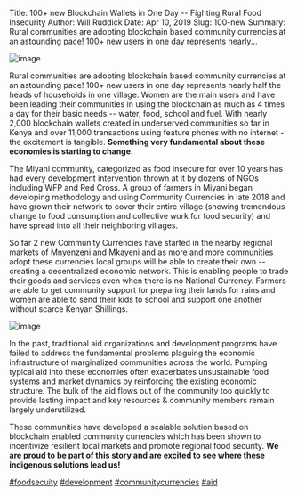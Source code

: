 Title: 100+ new Blockchain Wallets in One Day -- Fighting Rural Food Insecurity
Author: Will Ruddick
Date: Apr 10, 2019
Slug: 100-new
Summary: Rural communities are adopting blockchain based community currencies at an astounding pace! 100+ new users in one day represents nearly...

![image](images/blog/100-new1.webp)

Rural communities are adopting blockchain based community currencies at
an astounding pace! 100+ new users in one day represents nearly half the
heads of households in one village. Women are the main users and have
been leading their communities in using the blockchain as much as 4
times a day for their basic needs -- water, food, school and fuel. With
nearly 2,000 blockchain wallets created in underserved communities so
far in Kenya and over 11,000 transactions using feature phones with no
internet - the excitement is tangible. **Something very fundamental
about these economies is starting to change.**

The Miyani community, categorized as food insecure for over 10 years has
had every development intervention thrown at it by dozens of NGOs
including WFP and Red Cross. A group of farmers in Miyani began
developing methodology and using Community Currencies in late 2018 and
have grown their network to cover their entire village (showing
tremendous change to food consumption and collective work for food
security) and have spread into all their neighboring villages.

So far 2 new Community Currencies have started in the nearby regional
markets of Mnyenzeni and Mkayeni and as more and more communities adopt
these currencies local groups will be able to create their own --
creating a decentralized economic network. This is enabling people to
trade their goods and services even when there is no National Currency.
Farmers are able to get community support for preparing their lands for
rains and women are able to send their kids to school and support one
another without scarce Kenyan Shillings.

![image](images/blog/100-new42.webp)

In the past, traditional aid organizations and development programs have
failed to address the fundamental problems plaguing the economic
infrastructure of marginalized communities across the world. Pumping
typical aid into these economies often exacerbates unsustainable food
systems and market dynamics by reinforcing the existing economic
structure. The bulk of the aid flows out of the community too quickly to
provide lasting impact and key resources & community members remain
largely underutilized.

These communities have developed a scalable solution based on blockchain
enabled community currencies which has been shown to incentivize
resilient local markets and promote regional food security. **We are
proud to be part of this story and are excited to see where these
indigenous solutions lead us!**

[#foodsecuity](https://www.grassrootseconomics.org/blog/hashtags/foodsecuity) [#development](https://www.grassrootseconomics.org/blog/hashtags/development) [#communitycurrencies](https://www.grassrootseconomics.org/blog/hashtags/communitycurrencies) [#aid](https://www.grassrootseconomics.org/blog/hashtags/aid)
